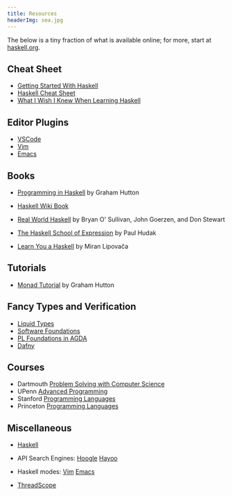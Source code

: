```yaml
---
title: Resources
headerImg: sea.jpg
---
```


The below is a tiny fraction of what is available online;
for more, start at [haskell.org](http://haskell.org).

## Cheat Sheet

- [Getting Started With Haskell](http://bob.ippoli.to/archives/2013/01/11/getting-started-with-haskell/)
- [Haskell Cheat Sheet](http://cheatsheet.codeslower.com/CheatSheet.pdf)
- [What I Wish I Knew When Learning Haskell](http://dev.stephendiehl.com/hask/)

## Editor Plugins

- [VSCode](https://marketplace.visualstudio.com/items?itemName=dramforever.vscode-ghc-simple)
- [Vim](https://wiki.haskell.org/Vim)
- [Emacs](https://wiki.haskell.org/Emacs)

## Books

- [Programming in Haskell](http://www.cs.nott.ac.uk/~gmh/book.html) by Graham Hutton

- [Haskell Wiki Book](http://en.wikibooks.org/wiki/Haskell)

- [Real World Haskell](http://www.realworldhaskell.org)
  by Bryan O' Sullivan, John Goerzen, and Don Stewart

- [The Haskell School of Expression](http://haskell.cs.yale.edu/soe)
  by Paul Hudak

- [Learn You a Haskell](http://learnyouahaskell.com/) by Miran Lipovača

## Tutorials

- [Monad Tutorial](http://www.cs.nott.ac.uk/~gmh/monads) by Graham Hutton

## Fancy Types and Verification

- [Liquid Types](https://ucsd-progsys.github.io/liquidhaskell-blog/)
- [Software Foundations](https://softwarefoundations.cis.upenn.edu/)
- [PL Foundations in AGDA](https://plfa.github.io/)
- [Dafny](https://github.com/dafny-lang/dafny)

## Courses

- Dartmouth [Problem Solving with Computer Science](http://www.cs.dartmouth.edu/~cs8/F2011/haskell.php)
- UPenn [Advanced Programming](http://www.cis.upenn.edu/~bcpierce/courses/552-2008/index.html)
- Stanford [Programming Languages](https://courseware.stanford.edu/pg/courses/lectures/96023)
- Princeton [Programming Languages](https://http://www.cs.princeton.edu/~dpw/cos441-11/)

## Miscellaneous

- [Haskell](http://haskell.org)

- API Search Engines:
  [Hoogle](http://haskell.org/hoogle)
  [Hayoo](http://holumbus.fh-wedel.de/hayoo/hayoo.html)

- Haskell modes:
  [Vim](http://projects.haskell.org/haskellmode-vim/)
  [Emacs](http://www.haskell.org/haskellwiki/Haskell_mode_for_Emacs)

- [ThreadScope](http://www.haskell.org/haskellwiki/ThreadScope)